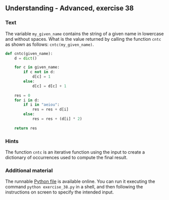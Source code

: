 ## Understanding - Advanced, exercise 38

### Text
The variable `my_given_name` contains the string of a given name in lowercase and without spaces. What is the value returned by calling the function `cntc` as shown as follows: `cntc(my_given_name)`.

```python
def cntc(given_name):
    d = dict()

    for c in given_name:
        if c not in d:
            d[c] = 1
        else:
            d[c] = d[c] + 1
    
    res = 0
    for i in d:
        if i in "aeiou":
            res = res + d[i]
        else:
            res = res + (d[i] * 2)
    
    return res
```

### Hints
The function `cntc` is an iterative function using the input to create a dictionary of occurrences used to compute the final result.

### Additional material
The runnable [Python file](exercise_38.py) is available online. You can run it executing the command `python exercise_38.py` in a shell, and then following the instructions on screen to specify the intended input.
